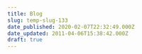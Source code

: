 ```yaml
---
title: Blog
slug: temp-slug-133
date_published: 2020-02-07T22:32:49.000Z
date_updated: 2011-04-06T15:38:42.000Z
draft: true
---
```



